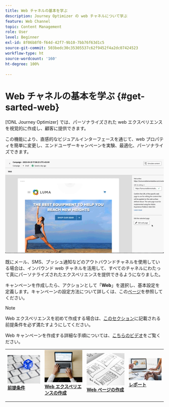 ```yaml
---
title: Web チャネルの基本を学ぶ
description: Journey Optimizer の web チャネルについて学ぶ
feature: Web Channel
topic: Content Management
role: User
level: Beginner
exl-id: 8f06b8f0-f64d-42f7-9b10-7bb76f63d1c5
source-git-commit: 503bedc30c35305537c62f9452f4a2dc07424523
workflow-type: ht
source-wordcount: '160'
ht-degree: 100%

---
```


# Web チャネルの基本を学ぶ {#get-sarted-web}

[!DNL Journey Optimizer] では、パーソナライズされた web エクスペリエンスを視覚的に作成し、顧客に提供できます。

この機能により、直感的なビジュアルインターフェースを通じて、web プロパティを簡単に変更し、エンドユーザーキャンペーンを実験、最適化、パーソナライズできます。

![](../rn/assets/do-not-localize/web-authoring.gif)


既にメール、SMS、プッシュ通知などのアウトバウンドチャネルを使用している場合は、インバウンド web チャネルを活用して、すべてのチャネルにわたって真にパーソナライズされたエクスペリエンスを提供できるようになりました。

キャンペーンを作成したら、アクションとして「**Web**」を選択し、基本設定を定義します。キャンペーンの設定方法について詳しくは、この[ページ](../campaigns/create-campaign.md#configure)を参照してください。

>[!NOTE]
>
>Web エクスペリエンスを初めて作成する場合は、[このセクション](web-prerequisites.md)に記載される前提条件を必ず満たすようにしてください。

Web キャンペーンを作成する詳細な手順については、[こちらのビデオ](create-web.md#video)をご覧ください。

<table style="table-layout:fixed"><tr style="border: 0;">
<td>
<a href="web-prerequisites.md">
<img alt="リード" src="../assets/do-not-localize/web-prerequisites.jpg">
</a>
<div><a href="web-prerequisites.md"><strong>前提条件</strong>
</div>
<p>
</td>
<td>
<a href="create-web.md">
<img alt="低頻度" src="../assets/do-not-localize/web-create.jpg">
</a>
<div>
<a href="create-web.md"><strong>Web エクスペリエンスの作成</strong></a>
</div>
<p></td>
<td>
<a href="edit-web-content.md">
<img alt="検証" src="../assets/do-not-localize/web-design.jpg">
</a>
<div>
<a href="edit-web-content.md"><strong>Web ページの作成</strong></a>
</div>
<p>
</td>
<td>
<a href="monitor-web-experiences.md">
<img alt="検証" src="../assets/do-not-localize/web-reporting.jpg">
</a>
<div>
<a href="monitor-web-experiences.md"><strong>レポート</strong></a>
</div>
<p>
</td>
</tr></table>



